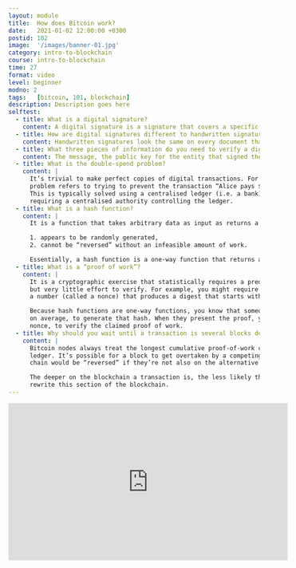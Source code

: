 ```yaml
---
layout: module
title:  How does Bitcoin work?
date:   2021-01-02 12:00:00 +0300
postid: 102
image:  '/images/banner-01.jpg'
category: intro-to-blockchain
course: intro-to-blockchain
time: 27
format: video
level: beginner
modno: 2
tags:   [bitcoin, 101, blockchain]
description: Description goes here
selftest:
  - title: What is a digital signature?
    content: A digital signature is a signature that covers a specific message with a specific private key.
  - title: How are digital signatures different to handwritten signatures?
    content: Handwritten signatures look the same on every document that they appear. Digital signatures are specific to the document, or message, that they sign.
  - title: What three pieces of information do you need to verify a digital signature?
    content: The message, the public key for the entity that signed the message, and the signature itself.
  - title: What is the double-spend problem?
    content: |
      It’s trivial to make perfect copies of digital transactions. For any electronic money system, the double-spend
      problem refers to trying to prevent the transaction “Alice pays $100” from being used over and over again.
      This is typically solved using a centralised ledger (i.e. a bank). Bitcoin solves the double-spend problem without
      requiring a centralised authority controlling the ledger.
  - title: What is a hash function?
    content: |
      It is a function that takes arbitrary data as input as returns a number that

      1. appears to be randomly generated,
      2. cannot be “reversed” without an infeasible amount of work.

      Essentially, a hash function is a one-way function that returns a summary, or digest of the input data that is indistinguishable from a random result.
  - title: What is a “proof of work”?
    content: |
      It is a cryptographic exercise that statistically requires a predetermined amount of effort to produce,
      but very little effort to verify. For example, you might require someone to hash a list of transactions along with
      a number (called a nonce) that produces a digest that starts with 30 zeros.

      Because hash functions are one-way functions, you know that someone had to do 2^20 (roughly 1,000,000,000) hashes,
      on average, to generate that hash. When they present the proof, you have to do exactly one hash, using the provided
      nonce, to verify the claimed proof of work.
  - title: Why should you wait until a transaction is several blocks deep in the chain before accepting it?
    content: |
      Bitcoin nodes always treat the longest cumulative proof-of-work chain as the true record of the bitcoin
      ledger. It’s possible for a block to get overtaken by a competing chain, in which case transactions on the losing
      chain would be “reversed” if they’re not also on the alternative chain.

      The deeper on the blockchain a transaction is, the less likely that enough proof of work will be generated to
      rewrite this section of the blockchain.
---
```


<iframe width="560" height="315" src="https://www.youtube.com/embed/bBC-nXj3Ng4" title="YouTube video player" frameborder="0" allow="accelerometer; autoplay; clipboard-write; encrypted-media; gyroscope; picture-in-picture" allowfullscreen></iframe>
